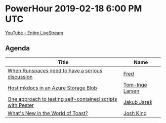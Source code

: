 # PowerHour 2019-02-18 6:00 PM UTC

[YouTube - Entire LiveStream](https://www.youtube.com/watch?v=7uYDux0HJ7w)

## Agenda

Title                                                                 | Name
--------------------------------------------------------------------- | --------------------------------------------------
[When Runspaces need to have a serious discussion](FriedrichWeinmann) | [Fred](https://github.com/FriedrichWeinmann)
[Host mkdocs in an Azure Storage Blob](tomlarse)                      | [Tom-Inge Larsen](https://github.com/tomlarse)
[One approach to testing self-contained scripts with Pester](nohwnd)  | [Jakub Jareš](https://github.com/nohwnd)
[What's New in the World of Toast?](Windos)                           | [Josh King](https://github.com/Windos)

